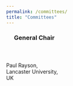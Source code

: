 ```yaml
---
permalink: /committees/
title: "Committees"
---
```

<html>
<title>W3.CSS</title>
<meta name="viewport" content="width=device-width, initial-scale=1">
<link rel="stylesheet" href="https://www.w3schools.com/w3css/4/w3.css">
<body>
<p> </p>
<div class="w3-container">
  <div class="w3-card-4" style="width:30%;">
    <header class="w3-container w3-blue">
      <h3>General Chair</h3>
    </header>
    <div class="w3-container">
      <p>Paul Rayson, Lancaster University, UK</p>
    </div>
    <footer class="w3-container w3-blue">
      <h5> </h5>
    </footer>
  </div>
</div>

</body>
</html>

